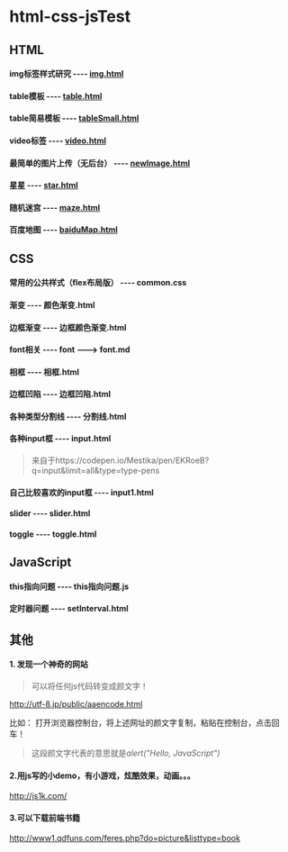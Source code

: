 # html-css-jsTest

## HTML
 #### img标签样式研究 ---- [img.html](./html/img.html)
 #### table模板 ---- [table.html](./html/table.html)
 #### table简易模板 ---- [tableSmall.html](./html/tableSmall.html)
 #### video标签 ---- [video.html](./html/video.html)
 #### 最简单的图片上传（无后台） ---- [newImage.html](./html/newImage.html)
 #### 星星 ---- [star.html](./html/star.html)
 #### 随机迷宫 ---- [maze.html](./html/maze.html)
 #### 百度地图 ---- [baiduMap.html](./html/baiduMap.html)
 
 
 
 ##  CSS
  #### 常用的公共样式（flex布局版） ---- common.css
  #### 渐变 ---- 颜色渐变.html
  #### 边框渐变 ---- 边框颜色渐变.html
  #### font相关 ---- font ---> font.md
  #### 相框 ---- 相框.html
  #### 边框凹陷 ---- 边框凹陷.html
  #### 各种类型分割线 ---- 分割线.html
  #### 各种input框 ---- input.html
  > 来自于https://codepen.io/Mestika/pen/EKRoeB?q=input&limit=all&type=type-pens
  #### 自己比较喜欢的input框 ---- input1.html
  #### slider ---- slider.html
  #### toggle ---- toggle.html
 
 ## JavaScript
  #### this指向问题 ---- this指向问题.js
  #### 定时器问题 ---- setInterval.html









## 其他
#### 1. 发现一个神奇的网站
> 可以将任何js代码转变成颜文字！

http://utf-8.jp/public/aaencode.html

比如： 打开浏览器控制台，将上述网址的颜文字复制，粘贴在控制台，点击回车！
> 这段颜文字代表的意思就是*alert("Hello, JavaScript")*

#### 2.用js写的小demo，有小游戏，炫酷效果，动画。。。

http://js1k.com/

#### 3.可以下载前端书籍

http://www1.qdfuns.com/feres.php?do=picture&listtype=book
